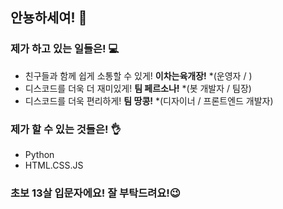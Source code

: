 ## 안뇽하세여! 👋

### 제가 하고 있는 일들은! 💻
- 친구들과 함께 쉽게 소통할 수 있게! **이차는육개장!** *(운영자 / )
- 디스코드를 더욱 더 재미있게! **팀 페르소나!** *(봇 개발자 / 팀장)
- 디스코드를 더욱 편리하게! **팀 땅콩!** *(디자이너 / 프론트엔드 개발자)

### 제가 할 수 있는 것들은! 👌
- Python
- HTML.CSS.JS

### 초보 13살 입문자에요! 잘 부탁드려요!😉


<!--
**nyaco0125/Nyaco0125** is a ✨ _special_ ✨ repository because its `README.md` (this file) appears on your GitHub profile.

Here are some ideas to get you started:

